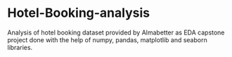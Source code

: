 # Hotel-Booking-analysis
Analysis of hotel booking dataset provided by Almabetter as EDA capstone project done with the help of numpy, pandas, matplotlib and seaborn libraries.
